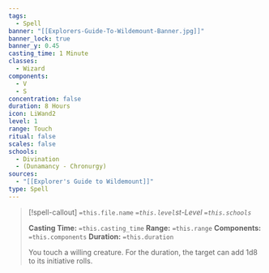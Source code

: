 ```yaml
---
tags:
  - Spell
banner: "[[Explorers-Guide-To-Wildemount-Banner.jpg]]"
banner_lock: true
banner_y: 0.45
casting_time: 1 Minute
classes:
  - Wizard
components:
  - V
  - S
concentration: false
duration: 8 Hours
icon: LiWand2
level: 1
range: Touch
ritual: false
scales: false
schools:
  - Divination
  - (Dunamancy - Chronurgy)
sources:
  - "[[Explorer's Guide to Wildemount]]"
type: Spell
---
```

>[!spell-callout] `=this.file.name`
>*`=this.level`st-Level `=this.schools`*
>
>**Casting Time:** `=this.casting_time`
>**Range:** `=this.range`
>**Components:** `=this.components`
>**Duration:** `=this.duration`
>
>You touch a willing creature. For the duration, the target can add 1d8 to its initiative rolls.
>
>
